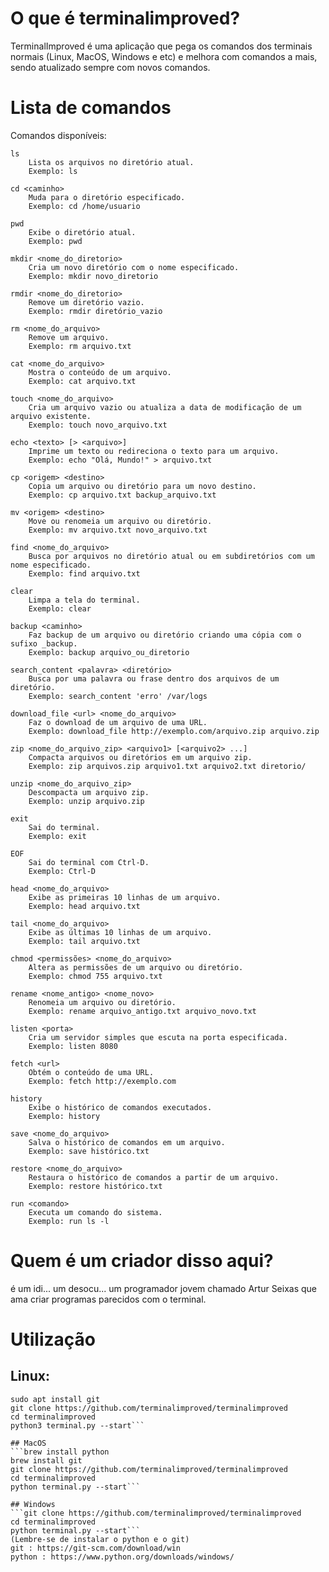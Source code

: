 # O que é terminalimproved?
TerminalImproved é uma aplicação que pega os comandos dos terminais normais (Linux, MacOS, Windows e etc) e melhora com comandos a mais, sendo atualizado sempre com novos comandos.

# Lista de comandos
Comandos disponíveis:

    ls
        Lista os arquivos no diretório atual.
        Exemplo: ls

    cd <caminho>
        Muda para o diretório especificado.
        Exemplo: cd /home/usuario

    pwd
        Exibe o diretório atual.
        Exemplo: pwd

    mkdir <nome_do_diretorio>
        Cria um novo diretório com o nome especificado.
        Exemplo: mkdir novo_diretorio

    rmdir <nome_do_diretorio>
        Remove um diretório vazio.
        Exemplo: rmdir diretório_vazio

    rm <nome_do_arquivo>
        Remove um arquivo.
        Exemplo: rm arquivo.txt

    cat <nome_do_arquivo>
        Mostra o conteúdo de um arquivo.
        Exemplo: cat arquivo.txt

    touch <nome_do_arquivo>
        Cria um arquivo vazio ou atualiza a data de modificação de um arquivo existente.
        Exemplo: touch novo_arquivo.txt

    echo <texto> [> <arquivo>]
        Imprime um texto ou redireciona o texto para um arquivo.
        Exemplo: echo "Olá, Mundo!" > arquivo.txt

    cp <origem> <destino>
        Copia um arquivo ou diretório para um novo destino.
        Exemplo: cp arquivo.txt backup_arquivo.txt

    mv <origem> <destino>
        Move ou renomeia um arquivo ou diretório.
        Exemplo: mv arquivo.txt novo_arquivo.txt

    find <nome_do_arquivo>
        Busca por arquivos no diretório atual ou em subdiretórios com um nome especificado.
        Exemplo: find arquivo.txt

    clear
        Limpa a tela do terminal.
        Exemplo: clear

    backup <caminho>
        Faz backup de um arquivo ou diretório criando uma cópia com o sufixo _backup.
        Exemplo: backup arquivo_ou_diretorio

    search_content <palavra> <diretório>
        Busca por uma palavra ou frase dentro dos arquivos de um diretório.
        Exemplo: search_content 'erro' /var/logs

    download_file <url> <nome_do_arquivo>
        Faz o download de um arquivo de uma URL.
        Exemplo: download_file http://exemplo.com/arquivo.zip arquivo.zip

    zip <nome_do_arquivo_zip> <arquivo1> [<arquivo2> ...]
        Compacta arquivos ou diretórios em um arquivo zip.
        Exemplo: zip arquivos.zip arquivo1.txt arquivo2.txt diretorio/

    unzip <nome_do_arquivo_zip>
        Descompacta um arquivo zip.
        Exemplo: unzip arquivo.zip

    exit
        Sai do terminal.
        Exemplo: exit

    EOF
        Sai do terminal com Ctrl-D.
        Exemplo: Ctrl-D

    head <nome_do_arquivo>
        Exibe as primeiras 10 linhas de um arquivo.
        Exemplo: head arquivo.txt

    tail <nome_do_arquivo>
        Exibe as últimas 10 linhas de um arquivo.
        Exemplo: tail arquivo.txt

    chmod <permissões> <nome_do_arquivo>
        Altera as permissões de um arquivo ou diretório.
        Exemplo: chmod 755 arquivo.txt

    rename <nome_antigo> <nome_novo>
        Renomeia um arquivo ou diretório.
        Exemplo: rename arquivo_antigo.txt arquivo_novo.txt

    listen <porta>
        Cria um servidor simples que escuta na porta especificada.
        Exemplo: listen 8080

    fetch <url>
        Obtém o conteúdo de uma URL.
        Exemplo: fetch http://exemplo.com

    history
        Exibe o histórico de comandos executados.
        Exemplo: history

    save <nome_do_arquivo>
        Salva o histórico de comandos em um arquivo.
        Exemplo: save histórico.txt

    restore <nome_do_arquivo>
        Restaura o histórico de comandos a partir de um arquivo.
        Exemplo: restore histórico.txt

    run <comando>
        Executa um comando do sistema.
        Exemplo: run ls -l

# Quem é um criador disso aqui? 
é um idi... um desocu... um programador jovem chamado Artur Seixas que ama criar programas parecidos com o terminal.
# Utilização

## Linux: 
```sudo apt install python3
sudo apt install git
git clone https://github.com/terminalimproved/terminalimproved
cd terminalimproved
python3 terminal.py --start``` 

## MacOS
```brew install python
brew install git
git clone https://github.com/terminalimproved/terminalimproved
cd terminalimproved
python terminal.py --start```

## Windows 
```git clone https://github.com/terminalimproved/terminalimproved
cd terminalimproved
python terminal.py --start```
(Lembre-se de instalar o python e o git)
git : https://git-scm.com/download/win
python : https://www.python.org/downloads/windows/
